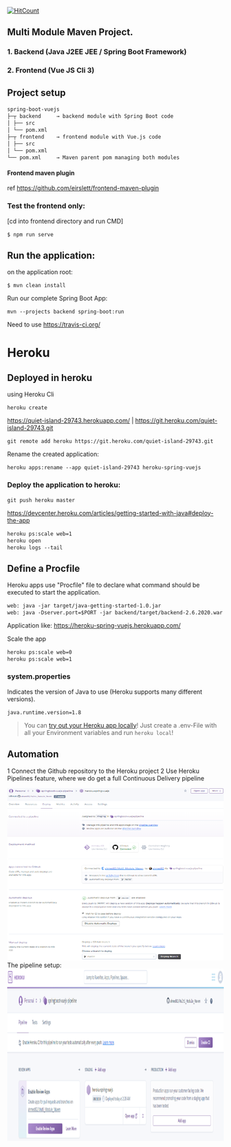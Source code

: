 [![HitCount](http://hits.dwyl.com/ahmed82/Multi_Module_Maven.svg)](http://hits.dwyl.com/ahmed82/Multi_Module_Maven)

## Multi Module Maven Project.

### 1. Backend (Java J2EE JEE / Spring Boot Framework)
### 2. Frontend (Vue JS Cli 3)

## Project setup

```
spring-boot-vuejs
├─┬ backend     → backend module with Spring Boot code
│ ├── src
│ └── pom.xml
├─┬ frontend    → frontend module with Vue.js code
│ ├── src
│ └── pom.xml
└── pom.xml     → Maven parent pom managing both modules
```


#### Frontend maven plugin 
ref https://github.com/eirslett/frontend-maven-plugin
### Test the frontend only:
[cd into frontend directory and run CMD]
```
$ npm run serve
```

## Run the application:
on the application root:
```
$ mvn clean install
```

Run our complete Spring Boot App:
```
mvn --projects backend spring-boot:run
```
Need to use 
https://travis-ci.org/

# Heroku

## Deployed in heroku
using Heroku Cli
```
heroku create
```

https://quiet-island-29743.herokuapp.com/ | https://git.heroku.com/quiet-island-29743.git
```
git remote add heroku https://git.heroku.com/quiet-island-29743.git
```
Rename the created application:
```
heroku apps:rename --app quiet-island-29743 heroku-spring-vuejs
```
### Deploy the application to heroku:
```
git push heroku master
```
https://devcenter.heroku.com/articles/getting-started-with-java#deploy-the-app
```
heroku ps:scale web=1
heroku open
heroku logs --tail
```
## Define a Procfile
Heroku apps use "Procfile" file to declare what command should be executed to start the application.
```
web: java -jar target/java-getting-started-1.0.jar
web: java -Dserver.port=$PORT -jar backend/target/backend-2.6.2020.war
```

Application like:
https://heroku-spring-vuejs.herokuapp.com/

Scale the app
```
heroku ps:scale web=0
heroku ps:scale web=1
```
### system.properties
Indicates the version of Java to use (Heroku supports many different versions).
```
java.runtime.version=1.8
```
> You can [try out your Heroku app locally](https://devcenter.heroku.com/articles/heroku-local)! Just create a .env-File with all your Environment variables and run `heroku local`! 
## Automation 
1 Connect the Github repository to the Heroku project 
2 Use Heroku Pipelines feature, where we do get a full Continuous Delivery pipeline

<img src="images/heroku-deploy.PNG" width="600" height="400">
The pipeline setup:
<img src="images/heroku-pipeline.PNG" width="600" height="400">
